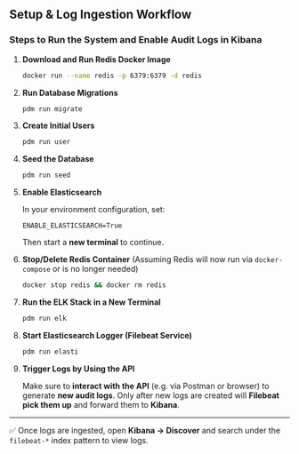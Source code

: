 ##  Setup & Log Ingestion Workflow

### Steps to Run the System and Enable Audit Logs in Kibana

1. **Download and Run Redis Docker Image**

   ```bash
   docker run --name redis -p 6379:6379 -d redis
   ```


2. **Run Database Migrations**

   ```bash
   pdm run migrate
   ```

3. **Create Initial Users**

   ```bash
   pdm run user
   ```

4. **Seed the Database**

   ```bash
   pdm run seed
   ```

5. **Enable Elasticsearch**

   In your environment configuration, set:

   ```env
   ENABLE_ELASTICSEARCH=True
   ```

   Then start a **new terminal** to continue.

6. **Stop/Delete Redis Container**
   (Assuming Redis will now run via `docker-compose` or is no longer needed)

   ```bash
   docker stop redis && docker rm redis
   ```

7. **Run the ELK Stack in a New Terminal**

   ```bash
   pdm run elk
   ```

8. **Start Elasticsearch Logger (Filebeat Service)**

   ```bash
   pdm run elasti
   ```

9. **Trigger Logs by Using the API**

   Make sure to **interact with the API** (e.g. via Postman or browser) to generate **new audit logs**.
   Only after new logs are created will **Filebeat pick them up** and forward them to **Kibana**.

---

✅ Once logs are ingested, open **Kibana → Discover** and search under the `filebeat-*` index pattern to view logs.

